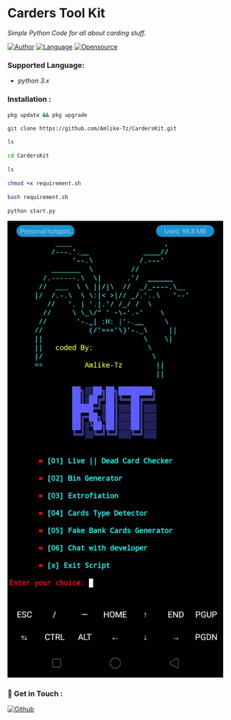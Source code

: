 
# Carders Tool Kit
*Simple Python Code for all about carding stuff.*

[![Author](https://img.shields.io/badge/Author-Amlike-Tz)](https://https://github.com/Amlike-Tz)
[![Language](https://img.shields.io/badge/Written%20in-python-blue)](#)
[![Opensource](https://img.shields.io/badge/Open%20Source-Yes-green)](#)

### Supported Language:
- *python 3.x*


### Installation :

```bash
pkg update && pkg upgrade
```

```bash.
git clone https://github.com/Amlike-Tz/CardersKit.git
```

```bash
ls
```

```bash
cd CardersKit
```

```bash
ls
```


```bash
chmod +x requirement.sh
```


```bash
bash requirement.sh
```

```bash
python start.py
```

![](/screenshot/image.jpeg)

### 📡 Get in Touch :
[![Github](https://img.shields.io/badge/Github-525252?style=for-the-badge&logo=github)](https://github.com/Amlike-Tz)

